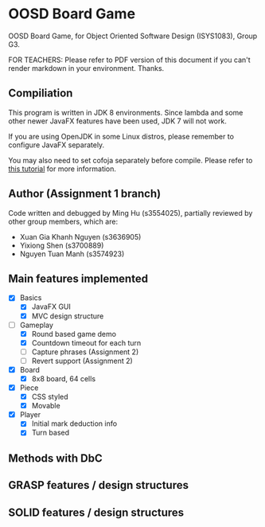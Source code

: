 # OOSD Board Game 

OOSD Board Game, for Object Oriented Software Design (ISYS1083), Group G3.

FOR TEACHERS: Please refer to PDF version of this document if you can't render markdown in your environment. Thanks.

## Compiliation

This program is written in JDK 8 environments. Since lambda and some other newer JavaFX features have been used, JDK 7 will not work.

If you are using OpenJDK in some Linux distros, please remember to configure JavaFX separately.

You may also need to set cofoja separately before compile. Please refer to [this tutorial](https://stackoverflow.com/questions/31235078/using-cofoja-annotations-in-intellij) for more information. 

## Author (Assignment 1 branch)

Code written and debugged by Ming Hu (s3554025), partially reviewed by other group members, which are:

- Xuan Gia Khanh Nguyen (s3636905)
- Yixiong Shen (s3700889)
- Nguyen Tuan Manh (s3574923)

## Main features implemented

- [x] Basics
    - [x] JavaFX GUI
    - [x] MVC design structure
- [ ] Gameplay
    - [x] Round based game demo
    - [x] Countdown timeout for each turn
    - [ ] Capture phrases (Assignment 2)
    - [ ] Revert support (Assignment 2)
- [x] Board
    - [x] 8x8 board, 64 cells
- [x] Piece
    - [x] CSS styled
    - [x] Movable
- [x] Player
    - [x] Initial mark deduction info
    - [x] Turn based

## Methods with DbC

## GRASP features / design structures

## SOLID features / design structures


